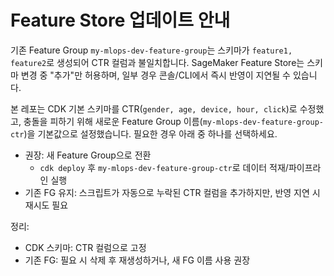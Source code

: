 # Feature Store 업데이트 안내

기존 Feature Group `my-mlops-dev-feature-group`는 스키마가 `feature1, feature2`로 생성되어 CTR 컬럼과 불일치합니다. SageMaker Feature Store는 스키마 변경 중 "추가"만 허용하며, 일부 경우 콘솔/CLI에서 즉시 반영이 지연될 수 있습니다.

본 레포는 CDK 기본 스키마를 CTR(`gender, age, device, hour, click`)로 수정했고, 충돌을 피하기 위해 새로운 Feature Group 이름(`my-mlops-dev-feature-group-ctr`)을 기본값으로 설정했습니다. 필요한 경우 아래 중 하나를 선택하세요.

- 권장: 새 Feature Group으로 전환
  - `cdk deploy` 후 `my-mlops-dev-feature-group-ctr`로 데이터 적재/파이프라인 실행
- 기존 FG 유지: 스크립트가 자동으로 누락된 CTR 컬럼을 추가하지만, 반영 지연 시 재시도 필요

정리:
- CDK 스키마: CTR 컬럼으로 고정
- 기존 FG: 필요 시 삭제 후 재생성하거나, 새 FG 이름 사용 권장
 